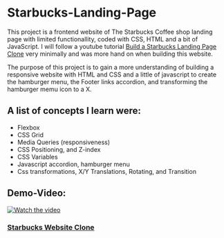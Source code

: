 # Starbucks-Landing-Page
This project is a frontend website of The Starbucks Coffee shop landing page with limited functionallity, coded with CSS, HTML and a bit of JavaScript.
I will follow a youtube tutorial [Build a Starbucks Landing Page Clone](https://www.youtube.com/watch?v=x_n2FGNsm0o&list=WL&index=204) very minimally and was more hand on when building this website.

The purpose of this project is to gain a more understanding of building a responsive website with HTML and CSS
and a little of javascript to create the hamburger menu, the Footer links accordion, and transforming the hamburger memu icon to a X.

## A list of concepts I learn were: 
  - Flexbox
  - CSS Grid
  - Media Queries (responsiveness)
  - CSS Positioning, and Z-index
  - CSS Variables
  - Javascript accordion, hamburger menu
  - Css transformations, X/Y Translations, Rotating, and Transition

## Demo-Video:
[![Watch the video](https://img.youtube.com/vi/wCPANKT3al8/maxresdefault.jpg)](https://youtu.be/wCPANKT3al8)
### [Starbucks Website Clone](https://youtu.be/wCPANKT3al8)





